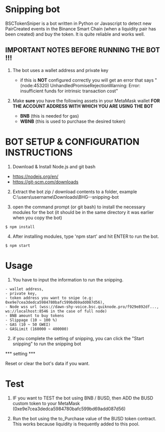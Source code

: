 # Snipping  bot

BSCTokenSniper is a bot written in Python or Javascript to detect new PairCreated events in the Binance Smart Chain (when a liquidity pair has been created) and buy the token. It is quite reliable and works well.

## IMPORTANT NOTES BEFORE RUNNING THE BOT !!!

1) The bot uses a wallet address and private key
    - if this is **NOT** configured correctly you will get an error that says "(node:45320) UnhandledPromiseRejectionWarning: Error: insufficient funds for intrinsic transaction cost"

2) Make **sure** you have the following assets in your MetaMask wallet **FOR THE ACCOUNT ADDRESS WITH WHICH YOU ARE USING THE BOT**
    - **BNB** (this is needed for gas)
    - **WBNB** (this is used to purchase the desired token)


# BOT SETUP & CONFIGURATION INSTRUCTIONS

1) Download & Install Node.js and git bash 
- https://nodejs.org/en/ 
- https://git-scm.com/downloads


2) Extract the bot zip / download contents to a folder, example 
C:\users\username\Downloads\BHG--snipping-bot

3) open the command prompt (or git bash) to install the necessary modules for the bot (it should be in the same directory it was earlier when you copy the bot)

```
$ npm install
```

4) After installing modules, type 'npm start' and hit ENTER to run the bot.

```
$ npm start

```
# Usage


1. You have to input the information to run the snipping.

```
- wallet address, 
- private key, 
- token address you want to snipe (e.g: 0xe9e7cea3dedca5984780bafc599bd69add087d56),
- Node wss url (wss://dawn-shy-voice.bsc.quiknode.pro/f929e892df..., ws://localhost:8546 in the case of full node)
- BNB amount to buy tokens
- Slippage (10 ~ 100 %)
- GAS (10 ~ 50 GWEI)
- GASLimit (160000 ~ 400000)

 ```

2. if you complete the setting of snipping,  you can click the "Start snipping" to run the snipping bot 


*** setting ***

Reset or clear the bot's data if you want.

# Test

1) IF you want to TEST the bot using BNB / BUSD, then ADD the BUSD custom token to your MetaMask (0xe9e7cea3dedca5984780bafc599bd69add087d56)

2) Run the bot using the to_Purchase value of the BUSD token contract. This works because liquidity is frequently added to this pool.
